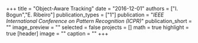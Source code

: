 +++
title = "Object-Aware Tracking"
date = "2016-12-01"
authors = ["I. Bogun","E. Ribeiro"]
publication_types = ["1"]
publication = "_IEEE International Conference on Pattern Recognition (ICPR)_"
publication_short = ""
image_preview = ""
selected = false
projects = []
math = true
highlight = true
[header]
image = ""
caption = ""
+++

